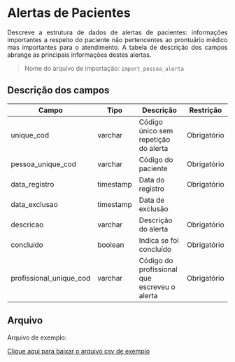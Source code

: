 # Alertas de Pacientes
<p align="justify"> 
Descreve a estrutura de dados de alertas de pacientes: informações importantes a respeito do paciente não pertencentes ao prontuário médico mas importantes para o atendimento. A tabela de descrição dos campos abrange as principais informações destes alertas.
 </p>
 
> Nome do arquivo de importação: `import_pessoa_alerta`


## Descrição dos campos

| Campo                       | Tipo      | Descrição                                                                  | Restrição       |
|-----------------------------|-----------|----------------------------------------------------------------------------|-----------------|
| unique_cod                 | varchar     | Código único sem repetição do alerta                     |     Obrigatório            |
| pessoa_unique_cod | varchar     |   Código do paciente                         |      Obrigatório           |
| data_registro          | timestamp     | Data do registro                        |   Obrigatório              |
| data_exclusao    | timestamp     | Data de exclusão               |                 |
| descricao               | varchar | Descrição do alerta                                   |   Obrigatório              |
| concluido          | boolean     | Indica se foi concluído                  |   Obrigatório              |
| profissional_unique_cod            | varchar |  Código do profissional que escreveu o alerta         |      Obrigatório           |



## Arquivo
<p align="justify">Arquivo de exemplo:</p>

[Clique aqui para baixar o arquivo csv de exemplo](arquivos_exemplos/pessoa_alerta.csv ':ignore')